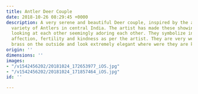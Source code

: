 ```yaml
---
title: Antler Deer Couple
date: 2018-10-26 08:29:45 +0000
description: A very serene and beautiful Deer couple, inspired by the abundance and
  variety of Antlers in central India. The artist has made these showing the two deer
  looking at each other seemingly adoring each other. They symbolize intuition, love,
  affection, fertility and kindness as per the artist. They are very well made with
  brass on the outside and look extremely elegant where were they are kept
origin: ''
dimensions: ''
images:
- "/v1542456202/20181024_172653977_iOS.jpg"
- "/v1542456202/20181024_171857464_iOS.jpg"
id: ''

---
```

